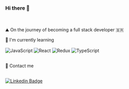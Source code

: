 ### Hi there 👋

<br><br>
⛰️ On the journey of becoming a full stack developer 🇧🇷

🌱 I'm currently learning
<br><br>
![JavaScript](https://img.shields.io/badge/JavaScript-F7DF1E?style=for-the-badge&logo=javascript&logoColor=black)
![React](https://img.shields.io/badge/React-20232A?style=for-the-badge&logo=react&logoColor=61DAFB)
![Redux](https://img.shields.io/badge/Redux-593D88?style=for-the-badge&logo=redux&logoColor=white)
![TypeScript](https://img.shields.io/badge/TypeScript-007ACC?style=for-the-badge&logo=typescript&logoColor=white)

<br>
💬 Contact me
<br><br>

[![Linkedin Badge](https://img.shields.io/badge/-LinkedIn-blue?style=flat-square&logo=Linkedin&logoColor=white&https://www.linkedin.com/in/bmatumoto/)](https://www.linkedin.com/in/bmatumoto/)

